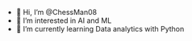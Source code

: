 - 👋 Hi, I’m @ChessMan08
- 👀 I’m interested in AI and ML
- 🌱 I’m currently learning Data analytics with Python

<!---
ChessMan08/ChessMan08 is a ✨ special ✨ repository because its `README.md` (this file) appears on your GitHub profile.
You can click the Preview link to take a look at your changes.
--->
